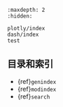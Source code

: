 ```{include} ../README.md 
```

```{toctree}
:maxdepth: 2
:hidden:

plotly/index
dash/index
test
```

## 目录和索引

* {ref}`genindex`
* {ref}`modindex`
* {ref}`search`
